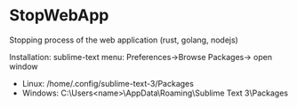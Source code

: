 # StopWebApp

Stopping process of the web application (rust, golang, nodejs)

Installation:
   sublime-text menu: Preferences->Browse Packages-> open window
   
   - Linux: /home/.config/sublime-text-3/Packages
   - Windows: C:\Users\<name>\AppData\Roaming\Sublime Text 3\Packages
